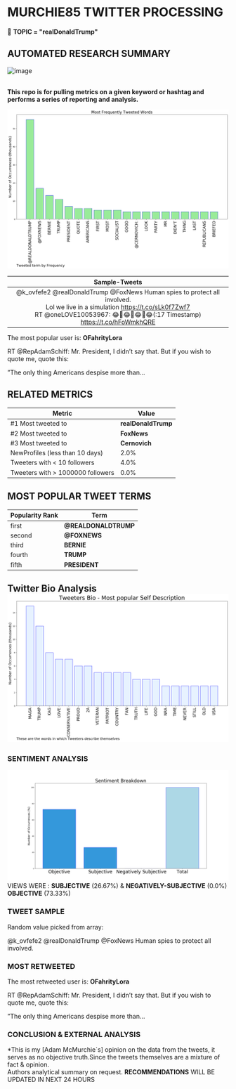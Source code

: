 # MURCHIE85 TWITTER PROCESSING 
&#x1F34E; **TOPIC = "realDonaldTrump"**

## AUTOMATED RESEARCH SUMMARY

![image](https://marketingplatform.google.com/about/static/images/gmp/analytics-smb-benefit.jpg)
<br></br>
<div class="alert alert-block alert-danger"><b> This repo is for pulling metrics on a given keyword or hashtag and performs a series of reporting and analysis.</b></div>



![image](TWEETS.png)



|                **Sample-Tweets**        |
| :-------------: |
| <div class="alert alert-block alert-warning">@k_ovfefe2 @realDonaldTrump @FoxNews Human spies to protect all involved.</div> <div class="alert alert-block alert-success">Lol we live in a simulation https://t.co/sLk0f7Zwf7</div> <div class="alert alert-block alert-info">RT @oneLOVE10053967: 😂🤣😂🤣😂🤣😂(:17 Timestamp) https://t.co/hFoWmkhQRE</div> |
The most popular user is: **OFahrityLora**
<div class="alert alert-block alert-danger"> RT @RepAdamSchiff: Mr. President, I didn’t say that. But if you wish to quote me, quote this:

”The only thing Americans despise more than…</div>

## RELATED METRICS<br>
| Metric | Value |
| ------------- | ------------- |
| #1 Most tweeted to  | **realDonaldTrump** |
| #2 Most tweeted to  | **FoxNews** |
| #3 Most tweeted to  | **Cernovich** |
| NewProfiles (less than 10 days) | 2.0%  |
| Tweeters with < 10 followers  | 4.0%|
| Tweeters with > 1000000 followers  | 0.0%  |



## MOST POPULAR TWEET TERMS 


| Popularity Rank  | Term |
| ------------- | ------------- |
| first  | **@REALDONALDTRUMP**  |
| second  | **@FOXNEWS**  |
| third  | **BERNIE** |
| fourth  | **TRUMP**  |
| fifth  | **PRESIDENT**  |


## Twitter Bio Analysis![image](BIO.png)
### SENTIMENT ANALYSIS
![image](sentiment.png)
VIEWS WERE : **SUBJECTIVE**  (26.67%) & **NEGATIVELY-SUBJECTIVE** (0.0%) **OBJECTIVE** (73.33%)

### TWEET SAMPLE 
Random value picked from array: 

<div class="alert alert-block alert-info">@k_ovfefe2 @realDonaldTrump @FoxNews Human spies to protect all involved.</div>

### MOST RETWEETED 

The most retweeted user is: **OFahrityLora**

<div class="alert alert-block alert-danger"> RT @RepAdamSchiff: Mr. President, I didn’t say that. But if you wish to quote me, quote this:

”The only thing Americans despise more than…</div>

### CONCLUSION & EXTERNAL ANALYSIS

*This is my [Adam McMurchie`s] opinion on the data from the tweets, it serves as no objective truth.Since the tweets themselves are a mixture of fact & opinion.<br>
Authors analytical summary on request.
**RECOMMENDATIONS** WILL BE UPDATED IN NEXT  24 HOURS <br>